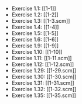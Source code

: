 * Exercise 1.1: [[1-1]]
* Exercise 1.2: [[1-2]]
* Exercise 1.3: [[1-3.scm]]
* Exercise 1.4: [[1-4]]
* Exercise 1.5: [[1-5]]
* Exercise 1.6: [[1-6]]
* Exercise 1.9: [[1-9]]
* Exercise 1.10: [[1-10]]
* Exercise 1.11: [[1-11.scm]]
* Exercise 1.12: [[1-12.scm]]
* Exercise 1.29: [[1-29.scm]]
* Exercise 1.30: [[1-30.scm]]
* Exercise 1.31: [[1-31.scm]]
* Exercise 1.32: [[1-32.scm]]
* Exercise 1.35: [[1-35.scm]]

